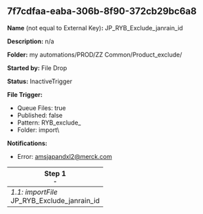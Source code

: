## 7f7cdfaa-eaba-306b-8f90-372cb29bc6a8

**Name** (not equal to External Key)**:** JP_RYB_Exclude_janrain_id

**Description:** n/a

**Folder:** my automations/PROD/ZZ Common/Product_exclude/

**Started by:** File Drop

**Status:** InactiveTrigger

**File Trigger:**

* Queue Files: true
* Published: false
* Pattern: RYB_exclude_
* Folder:  import\

**Notifications:**

* Error: amsjapandxl2@merck.com

| Step 1<br>_<small>-</small>_ |
| --- |
| _1.1: importFile_<br>JP_RYB_Exclude_janrain_id |
